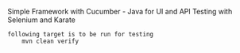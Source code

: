Simple Framework with Cucumber - Java for UI and API Testing with Selenium and Karate

	following target is to be run for testing
		mvn clean verify
